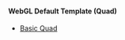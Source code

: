 <h4>WebGL Default Template (Quad)</h4>
<ul>
  <li><a href=https://scahp.github.io/Potential/WebGL/01_BasicQuad/index.html>Basic Quad</a></li>
</ul>

